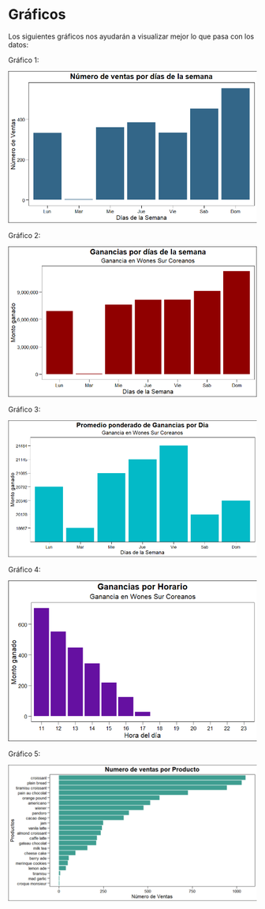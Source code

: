 # Gráficos

Los siguientes gráficos nos ayudarán a visualizar mejor lo que pasa con los datos:

Gráfico 1:

![](grafico-1_numero-de-ventas-por-dia-de-semana.png)

Gráfico 2:

![](grafico-2_ganancias-por-dia-de-semana.png)

Gráfico 3:

![](grafico-3_promedio-ponderado-por-dias.png)

Gráfico 4:

![](grafico-4_ganancias-por-hora.png)

Gráfico 5:

![](grafico-5_numero-de-ventas-por-producto.png)
